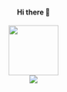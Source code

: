 <div id="header" align="center">
  <h4>
    Hi there 👋
  </h4>
  <img src="https://media.giphy.com/media/lhtRFkNxEfjaw/giphy.gif" width="100"/>
  <div id="badges">
    <a href="your-linkedin-URL">
      <img src="https://img.shields.io/badge/LinkedIn-blue?logo=linkedin&logoColor=white&style=for-the-badge"/>
    </a>
  </div>
</div>



<!--
**y-sevastianova/y-sevastianova** is a ✨ _special_ ✨ repository because its `README.md` (this file) appears on your GitHub profile.

Here are some ideas to get you started:

- 🔭 I’m currently working on ...
- 🌱 I’m currently learning ...
- 👯 I’m looking to collaborate on ...
- 🤔 I’m looking for help with ...
- 💬 Ask me about ...
- 📫 How to reach me: ...
- 😄 Pronouns: ...
- ⚡ Fun fact: ...
-->
